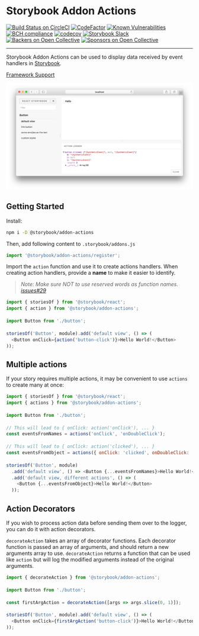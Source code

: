 # Storybook Addon Actions

[![Build Status on CircleCI](https://circleci.com/gh/storybooks/storybook.svg?style=shield)](https://circleci.com/gh/storybooks/storybook)
[![CodeFactor](https://www.codefactor.io/repository/github/storybooks/storybook/badge)](https://www.codefactor.io/repository/github/storybooks/storybook)
[![Known Vulnerabilities](https://snyk.io/test/github/storybooks/storybook/8f36abfd6697e58cd76df3526b52e4b9dc894847/badge.svg)](https://snyk.io/test/github/storybooks/storybook/8f36abfd6697e58cd76df3526b52e4b9dc894847)
[![BCH compliance](https://bettercodehub.com/edge/badge/storybooks/storybook)](https://bettercodehub.com/results/storybooks/storybook) [![codecov](https://codecov.io/gh/storybooks/storybook/branch/master/graph/badge.svg)](https://codecov.io/gh/storybooks/storybook)
[![Storybook Slack](https://now-examples-slackin-rrirkqohko.now.sh/badge.svg)](https://now-examples-slackin-rrirkqohko.now.sh/)
[![Backers on Open Collective](https://opencollective.com/storybook/backers/badge.svg)](#backers) [![Sponsors on Open Collective](https://opencollective.com/storybook/sponsors/badge.svg)](#sponsors)

---

Storybook Addon Actions can be used to display data received by event handlers in [Storybook](https://storybook.js.org).

[Framework Support](https://github.com/storybooks/storybook/blob/master/ADDONS_SUPPORT.md)

![Screenshot](docs/screenshot.png)

## Getting Started

Install:

```sh
npm i -D @storybook/addon-actions
```

Then, add following content to `.storybook/addons.js`

```js
import '@storybook/addon-actions/register';
```

Import the `action` function and use it to create actions handlers. When creating action handlers, provide a **name** to make it easier to identify.

> _Note: Make sure NOT to use reserved words as function names. [issues#29](https://github.com/storybooks/storybook-addon-actions/issues/29#issuecomment-288274794)_

```js
import { storiesOf } from '@storybook/react';
import { action } from '@storybook/addon-actions';

import Button from './button';

storiesOf('Button', module).add('default view', () => (
  <Button onClick={action('button-click')}>Hello World!</Button>
));
```

## Multiple actions

If your story requires multiple actions, it may be convenient to use `actions` to create many at once:

```js
import { storiesOf } from '@storybook/react';
import { actions } from '@storybook/addon-actions';

import Button from './button';

// This will lead to { onClick: action('onClick'), ... }
const eventsFromNames = actions('onClick', 'onDoubleClick');

// This will lead to { onClick: action('clicked'), ... }
const eventsFromObject = actions({ onClick: 'clicked', onDoubleClick: 'double clicked' });

storiesOf('Button', module)
  .add('default view', () => <Button {...eventsFromNames}>Hello World!</Button>)
  .add('default view, different actions', () => (
    <Button {...eventsFromObject}>Hello World!</Button>
  ));
```

## Action Decorators

If you wish to process action data before sending them over to the logger, you can do it with action decorators.

`decorateAction` takes an array of decorator functions. Each decorator function is passed an array of arguments, and should return a new arguments array to use. `decorateAction` returns a function that can be used like `action` but will log the modified arguments instead of the original arguments.

```js
import { decorateAction } from '@storybook/addon-actions';

import Button from './button';

const firstArgAction = decorateAction([args => args.slice(0, 1)]);

storiesOf('Button', module).add('default view', () => (
  <Button onClick={firstArgAction('button-click')}>Hello World!</Button>
));
```
